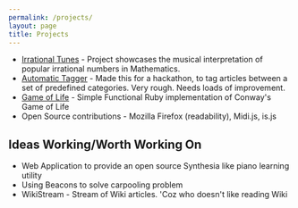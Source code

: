 ```yaml
---
permalink: /projects/
layout: page
title: Projects
---
```


* <a href="https://github.com/akashagrahari/irrationalTunes" target="_blank">Irrational Tunes</a> - Project showcases the musical interpretation of popular irrational numbers in Mathematics.
* <a href="https://github.com/akashagrahari/automatic-tagger" target="_blank">Automatic Tagger</a> - Made this for a hackathon, to tag articles between a set of predefined categories. Very rough. Needs loads of improvement.
* <a href="https://github.com/akashagrahari/GameOfLife" target="_blank">Game of Life</a> - Simple Functional Ruby implementation of Conway's Game of Life
* Open Source contributions - Mozilla Firefox (readability), Midi.js, is.js

## Ideas Working/Worth Working On
* Web Application to provide an open source Synthesia like piano learning utility
* Using Beacons to solve carpooling problem
* WikiStream - Stream of Wiki articles. 'Coz who doesn't like reading Wiki
